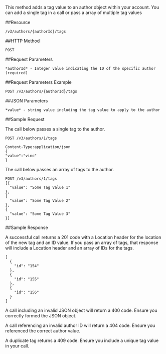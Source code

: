 This method adds a tag value to an author object within your account. You can add a single tag in a call or pass a array of multiple tag values

##Resource

	/v3/authors/{authorId}/tags

##HTTP Method

	POST

##Request Parameters

	*authorId* - Integer value indicating the ID of the specific author (required)

##Request Parameters Example

	POST /v3/authors/{authorId}/tags

##JSON Parameters

	*value* - string value including the tag value to apply to the author

##Sample Request

The call below passes a single tag to the author.
```
POST /v3/authors/1/tags

Content-Type:application/json
{
"value":"vino"
}
```

The call below passes an array of tags to the author.
```
POST /v3/authors/1/tags
[{
  "value": "Some Tag Value 1"
},
{
  "value": "Some Tag Value 2"
},
{
  "value": "Some Tag Value 3"
}]
```

##Sample Response

A successful call returns a 201 code with a Location header for the location of the new tag and an ID value. If you pass an array of tags, that response will include a Location header and an array of IDs for the tags.
```
[
  {
    "id": "154"
  },
  {
    "id": "155"
  },
  {
    "id": "156"
  }
]
```

A call including an invalid JSON object will return a 400 code. Ensure you correctly formed the JSON object.

A call referencing an invalid author ID will return a 404 code. Ensure you referenced the correct author value.

A duplicate tag returns a 409 code. Ensure you include a unique tag value in your call.